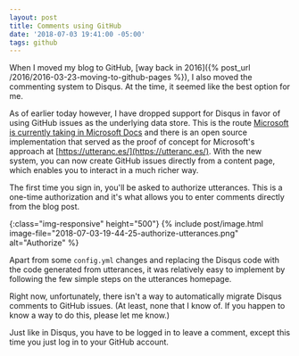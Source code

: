 ```yaml
---
layout: post
title: Comments using GitHub
date: '2018-07-03 19:41:00 -05:00'
tags: github
---
```


When I moved my blog to GitHub, [way back in 2016]({% post_url /2016/2016-03-23-moving-to-github-pages %}), I also moved the commenting system to Disqus. At the time, it seemed like the best option for me.

As of earlier today however, I have dropped support for Disqus in favor of using GitHub issues as the underlying data store. This is the route [Microsoft is currently taking in Microsoft Docs](https://docs.microsoft.com/en-us/teamblog/a-new-feedback-system-is-coming-to-docs) and there is an open source implementation that served as the proof of concept for Microsoft's approach at [https://utteranc.es/](https://utteranc.es/). With the new system, you can now create GitHub issues directly from a content page, which enables you to interact in a much richer way. 

The first time you sign in, you'll be asked to authorize utterances. This is a one-time authorization and it's what allows you to enter comments directly from the blog post.

{:class="img-responsive" height="500"} 
{% include post/image.html image-file="2018-07-03-19-44-25-authorize-utterances.png" alt="Authorize" %}

Apart from some `config.yml` changes and replacing the Disqus code with the code generated from utterances, it was relatively easy to implement by following the few simple steps on the utterances homepage. 

Right now, unfortunately, there isn't a way to automatically migrate Disqus comments to GitHub issues. (At least, none that I know of. If you happen to know a way to do this, please let me know.)

Just like in Disqus, you have to be logged in to leave a comment, except this time you just log in to your GitHub account.

